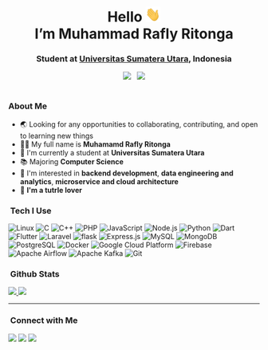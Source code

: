 <div align="center">
    <h1>Hello <img src="https://github.com/ABSphreak/ABSphreak/blob/master/gifs/Hi.gif" width="30px" height="30px"><br/>I’m Muhammad Rafly Ritonga</h1>
    <h3>Student at <a href="https://www.usu.ac.id" title="Transformation Towards the Ultimate Strategy for World Class University">Universitas Sumatera Utara</a>, Indonesia</h3>
</div>
    
<div align="center">
    <img src="https://komarev.com/ghpvc/?username=raflyritonga&style=for-the-badge&label=profile+views"> &nbsp;
    <img src="https://img.shields.io/github/last-commit/raflyritonga/raflyritonga?style=for-the-badge">
</div>

<br/>

### About Me

- 🌏 Looking for any opportunities to collaborating, contributing, and open to learning new things
- 👨‍🦱 My full name is **Muhamamd Rafly Ritonga**
- :school: I'm currently a student at **Universitas Sumatera Utara**
- :books: Majoring **Computer Science**
- :monocle_face: I'm interested in **backend development**, **data engineering and analytics**, **microservice and cloud architecture**
- 🐢 **I'm a tutrle lover**

### &nbsp;Tech I Use

<p align="left">
<picture>
	<source media="(prefers-color-scheme: dark)" srcset="https://img.shields.io/badge/Linux-FCC624?style=for-the-badge&logo=linux&logoColor=black">
	<source media="(prefers-color-scheme: light)" srcset="https://img.shields.io/badge/Linux-FCC624?style=for-the-badge&logo=linux&logoColor=black">
	<img src="https://img.shields.io/badge/Linux-FCC624?style=for-the-badge&logo=linux&logoColor=black" alt="Linux" />
</picture>
<picture>
	<source media="(prefers-color-scheme: dark)" srcset="https://img.shields.io/badge/C-A8B9CC?style=for-the-badge&logo=c&logoColor=white">
	<source media="(prefers-color-scheme: light)" srcset="https://img.shields.io/badge/C-A8B9CC?style=for-the-badge&logo=c&logoColor=white">
	<img src="https://img.shields.io/badge/C-A8B9CC?style=for-the-badge&logo=c&logoColor=white" alt="C" />
</picture>
<picture>
	<source media="(prefers-color-scheme: dark)" srcset="https://img.shields.io/badge/C++-00599C?style=for-the-badge&logo=c%2B%2B&logoColor=white">
	<source media="(prefers-color-scheme: light)" srcset="https://img.shields.io/badge/C++-00599C?style=for-the-badge&logo=c%2B%2B&logoColor=white">
	<img src="https://img.shields.io/badge/C++-00599C?style=for-the-badge&logo=c%2B%2B&logoColor=white" alt="C++" />
</picture>
<picture>
	<source media="(prefers-color-scheme: dark)" srcset="https://img.shields.io/badge/PHP-777BB4?style=for-the-badge&logo=php&logoColor=white">
	<source media="(prefers-color-scheme: light)" srcset="https://img.shields.io/badge/PHP-777BB4?style=for-the-badge&logo=php&logoColor=white">
	<img src="https://img.shields.io/badge/PHP-777BB4?style=for-the-badge&logo=php&logoColor=white" alt="PHP" />
</picture>
<picture>
	<source media="(prefers-color-scheme: dark)" srcset="https://img.shields.io/badge/JavaScript-F7DF1E?style=for-the-badge&logo=javascript&logoColor=black">
	<source media="(prefers-color-scheme: light)" srcset="https://img.shields.io/badge/JavaScript-F7DF1E?style=for-the-badge&logo=javascript&logoColor=black">
	<img src="https://img.shields.io/badge/JavaScript-F7DF1E?style=for-the-badge&logo=javascript&logoColor=black" alt="JavaScript" />
</picture>
<picture>
	<source media="(prefers-color-scheme: dark)" srcset="https://img.shields.io/badge/Node.js-43853D?style=for-the-badge&logo=node.js&logoColor=white">
	<source media="(prefers-color-scheme: light)" srcset="https://img.shields.io/badge/Node.js-43853D?style=for-the-badge&logo=node.js&logoColor=white">
	<img src="https://img.shields.io/badge/Node.js-43853D?style=for-the-badge&logo=node.js&logoColor=white" alt="Node.js" />
</picture>
<picture>
	<source media="(prefers-color-scheme: dark)" srcset="https://img.shields.io/badge/python%20-%2314354C.svg?&style=for-the-badge&logo=python&logoColor=white">
	<source media="(prefers-color-scheme: light)" srcset="https://img.shields.io/badge/python%20-%2314354C.svg?&style=for-the-badge&logo=python&logoColor=white">
	<img src="https://img.shields.io/badge/python%20-%2314354C.svg?&style=for-the-badge&logo=python&logoColor=white" alt="Python" />
</picture>
<picture>
	<source media="(prefers-color-scheme: dark)" srcset="https://img.shields.io/badge/Dart-0175C2?style=for-the-badge&logo=dart&logoColor=white">
	<source media="(prefers-color-scheme: light)" srcset="https://img.shields.io/badge/Dart-0175C2?style=for-the-badge&logo=dart&logoColor=white">
	<img src="https://img.shields.io/badge/Dart-0175C2?style=for-the-badge&logo=dart&logoColor=white" alt="Dart" />
</picture>
<picture>
	<source media="(prefers-color-scheme: dark)" srcset="https://img.shields.io/badge/Flutter-02569B?style=for-the-badge&logo=flutter&logoColor=white">
	<source media="(prefers-color-scheme: light)" srcset="https://img.shields.io/badge/Flutter-02569B?style=for-the-badge&logo=flutter&logoColor=white">
	<img src="https://img.shields.io/badge/Flutter-02569B?style=for-the-badge&logo=flutter&logoColor=white" alt="Flutter" />
</picture>
<picture>
	<source media="(prefers-color-scheme: dark)" srcset="https://img.shields.io/badge/Laravel-FF2D20?style=for-the-badge&logo=laravel&logoColor=white">
	<source media="(prefers-color-scheme: light)" srcset="https://img.shields.io/badge/Laravel-FF2D20?style=for-the-badge&logo=laravel&logoColor=white">
	<img src="https://img.shields.io/badge/Laravel-FF2D20?style=for-the-badge&logo=laravel&logoColor=white" alt="Laravel" />
</picture>
<picture>
	<source media="(prefers-color-scheme: dark)" srcset="https://img.shields.io/badge/flask%20-%23000.svg?&style=for-the-badge&logo=flask&logoColor=white">
	<source media="(prefers-color-scheme: light)" srcset="https://img.shields.io/badge/flask%20-%23000.svg?&style=for-the-badge&logo=flask&logoColor=white">
	<img src="https://img.shields.io/badge/flask%20-%23000.svg?&style=for-the-badge&logo=flask&logoColor=white" alt="flask" />
</picture>
<picture>
	<source media="(prefers-color-scheme: dark)" srcset="https://img.shields.io/badge/Express.js-000000?style=for-the-badge&logo=express&logoColor=white">
	<source media="(prefers-color-scheme: light)" srcset="https://img.shields.io/badge/Express.js-000000?style=for-the-badge&logo=express&logoColor=white">
	<img src="https://img.shields.io/badge/Express.js-000000?style=for-the-badge&logo=express&logoColor=white" alt="Express.js" />
</picture>
<picture>
	<source media="(prefers-color-scheme: dark)" srcset="https://img.shields.io/badge/MySQL-00000F?style=for-the-badge&logo=mysql&logoColor=white">
	<source media="(prefers-color-scheme: light)" srcset="https://img.shields.io/badge/MySQL-00000F?style=for-the-badge&logo=mysql&logoColor=white">
	<img src="https://img.shields.io/badge/MySQL-00000F?style=for-the-badge&logo=mysql&logoColor=white" alt="MySQL" />
</picture>
<picture>
	<source media="(prefers-color-scheme: dark)" srcset="https://img.shields.io/badge/MongoDB-4EA94B?style=for-the-badge&logo=mongodb&logoColor=white">
	<source media="(prefers-color-scheme: light)" srcset="https://img.shields.io/badge/MongoDB-4EA94B?style=for-the-badge&logo=mongodb&logoColor=white">
	<img src="https://img.shields.io/badge/MongoDB-4EA94B?style=for-the-badge&logo=mongodb&logoColor=white" alt="MongoDB" />
</picture>
<picture>
	<source media="(prefers-color-scheme: dark)" srcset="https://img.shields.io/badge/PostgreSQL-316192?style=for-the-badge&logo=postgresql&logoColor=white">
	<source media="(prefers-color-scheme: light)" srcset="https://img.shields.io/badge/PostgreSQL-316192?style=for-the-badge&logo=postgresql&logoColor=white">
	<img src="https://img.shields.io/badge/PostgreSQL-316192?style=for-the-badge&logo=postgresql&logoColor=white" alt="PostgreSQL" />
</picture>
<picture>
	<source media="(prefers-color-scheme: dark)" srcset="https://img.shields.io/badge/Docker-2496ED?style=for-the-badge&logo=docker&logoColor=white">
	<source media="(prefers-color-scheme: light)" srcset="https://img.shields.io/badge/Docker-2496ED?style=for-the-badge&logo=docker&logoColor=white">
	<img src="https://img.shields.io/badge/Docker-2496ED?style=for-the-badge&logo=docker&logoColor=white" alt="Docker" />
</picture>
<picture>
	<source media="(prefers-color-scheme: dark)" srcset="https://img.shields.io/badge/Google%20Cloud%20Platform-4285F4?style=for-the-badge&logo=google-cloud&logoColor=white">
	<source media="(prefers-color-scheme: light)" srcset="https://img.shields.io/badge/Google%20Cloud%20Platform-4285F4?style=for-the-badge&logo=google-cloud&logoColor=white">
	<img src="https://img.shields.io/badge/Google%20Cloud%20Platform-4285F4?style=for-the-badge&logo=google-cloud&logoColor=white" alt="Google Cloud Platform" />
</picture>
<picture>
	<source media="(prefers-color-scheme: dark)" srcset="https://img.shields.io/badge/Firebase-ffca28?style=for-the-badge&logo=firebase&logoColor=black">
	<source media="(prefers-color-scheme: light)" srcset="https://img.shields.io/badge/Firebase-ffca28?style=for-the-badge&logo=firebase&logoColor=black">
	<img src="https://img.shields.io/badge/Firebase-ffca28?style=for-the-badge&logo=firebase&logoColor=black" alt="Firebase" />
</picture>
<picture>
	<source media="(prefers-color-scheme: dark)" srcset="https://img.shields.io/badge/Apache%20Airflow-017CEE?style=for-the-badge&logo=apache-airflow&logoColor=white">
	<source media="(prefers-color-scheme: light)" srcset="https://img.shields.io/badge/Apache%20Airflow-017CEE?style=for-the-badge&logo=apache-airflow&logoColor=white">
	<img src="https://img.shields.io/badge/Apache%20Airflow-017CEE?style=for-the-badge&logo=apache-airflow&logoColor=white" alt="Apache Airflow" />
</picture>
<picture>
	<source media="(prefers-color-scheme: dark)" srcset="https://img.shields.io/badge/Apache%20Kafka-231F20?style=for-the-badge&logo=apache-kafka&logoColor=white">
	<source media="(prefers-color-scheme: light)" srcset="https://img.shields.io/badge/Apache%20Kafka-231F20?style=for-the-badge&logo=apache-kafka&logoColor=white">
	<img src="https://img.shields.io/badge/Apache%20Kafka-231F20?style=for-the-badge&logo=apache-kafka&logoColor=white" alt="Apache Kafka" />
</picture>
<picture>
	<source media="(prefers-color-scheme: dark)" srcset="https://img.shields.io/badge/Git-F05032?style=for-the-badge&logo=git&logoColor=white">
	<source media="(prefers-color-scheme: light)" srcset="https://img.shields.io/badge/Git-F05032?style=for-the-badge&logo=git&logoColor=white">
	<img src="https://img.shields.io/badge/Git-F05032?style=for-the-badge&logo=git&logoColor=white" alt="Git" />
</picture>
    
### &nbsp;Github Stats
<p align="left">
<a href="https://github.com/raflyritonga">
  <img height="180em" src="https://github-readme-stats-eight-theta.vercel.app/api?username=raflyritonga&show_icons=true&theme=algolia&include_all_commits=true&count_private=true"/>
  <img height="180em" src="https://github-readme-stats-eight-theta.vercel.app/api/top-langs/?username=raflyritonga&layout=compact&langs_count=8&theme=algolia"/>
</a>
</p>

<hr/>

### &nbsp;Connect with Me
<p align="left">
<a href="https://linkedin.com/in/raflyritonga"><img src="https://img.shields.io/badge/-Muhammad%20Rafly%20Ritonga-0077B5?style=flat&logo=Linkedin&logoColor=white"/></a>
<a href="mailto:mraflyritonga@gmail.com"><img src="https://img.shields.io/badge/-mraflyritonga@gmail.com-D14836?style=flat&logo=Gmail&logoColor=white"/></a>
<a href="https://instagram.com/raflyritonga"><img src="https://img.shields.io/badge/-@raflyritonga-E4405F?style=flat&logo=Instagram&logoColor=white"/></a>
</p>
